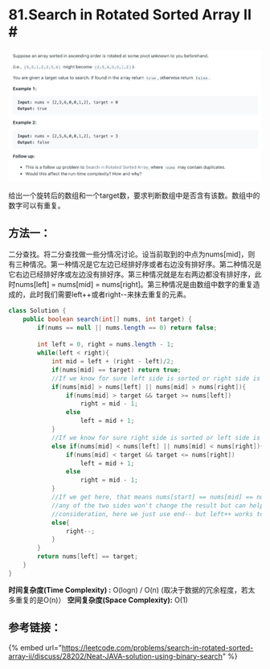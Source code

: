 # 81.Search in Rotated Sorted Array II \#

![](.gitbook/assets/image%20%2831%29.png)

给出一个旋转后的数组和一个target数，要求判断数组中是否含有该数。数组中的数字可以有重复。

## 方法一：

二分查找。将二分查找做一些分情况讨论。设当前取到的中点为nums\[mid\]，则有三种情况。第一种情况是它左边已经排好序或者右边没有排好序。第二种情况是它右边已经排好序或左边没有排好序。第三种情况就是左右两边都没有排好序，此时nums\[left\] = nums\[mid\] = nums\[right\]。第三种情况是由数组中数字的重复造成的，此时我们需要left++或者right--来抹去重复的元素。

```java
class Solution {
    public boolean search(int[] nums, int target) {
        if(nums == null || nums.length == 0) return false;
        
        int left = 0, right = nums.length - 1;
        while(left < right){
            int mid = left + (right - left)/2;
            if(nums[mid] == target) return true;
            //If we know for sure left side is sorted or right side is unsorted
            if(nums[mid] > nums[left] || nums[mid] > nums[right]){
                if(nums[mid] > target && target >= nums[left])
                    right = mid - 1;
                else
                    left = mid + 1;
            }
            //If we know for sure right side is sorted or left side is unsorted
            else if(nums[mid] < nums[left] || nums[mid] < nums[right]){
                if(nums[mid] < target && target <= nums[right])
                    left = mid + 1;
                else
                    right = mid - 1;
            }
            //If we get here, that means nums[start] == nums[mid] == nums[end], then shifting out
            //any of the two sides won't change the result but can help remove duplicate from
            //consideration, here we just use end-- but left++ works too
            else{
                right--;
            }
        }
        return nums[left] == target;
    }
}
```

**时间复杂度\(Time Complexity\) :** O\(logn\) / O\(n\)  \(取决于数据的冗余程度，若太多重复的是O\(n\)）         **空间复杂度\(Space Complexity\):** O\(1\)

## 参考链接：

{% embed url="https://leetcode.com/problems/search-in-rotated-sorted-array-ii/discuss/28202/Neat-JAVA-solution-using-binary-search" %}



